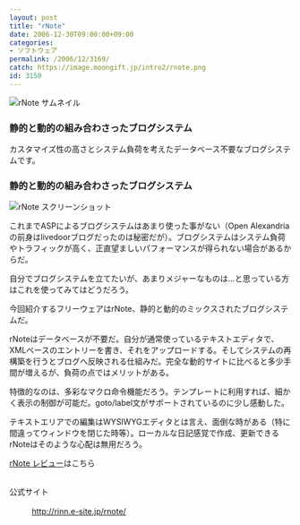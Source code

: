 ```yaml
---
layout: post
title: "rNote"
date: 2006-12-30T09:00:00+09:00
categories:
- ソフトウェア
permalink: /2006/12/3169/
catch: https://image.moongift.jp/intro2/rnote.png
id: 3150
---
```

 ![rNote サムネイル](https://image.moongift.jp/intro2/rnote.t.png "rNote サムネイル")
  

### 静的と動的の組み合わさったブログシステム
  
カスタマイズ性の高さとシステム負荷を考えたデータベース不要なブログシステムです。  
<!--more-->  

### 静的と動的の組み合わさったブログシステム
  

![rNote スクリーンショット](https://image.moongift.jp/intro2/rnote.png "rNote スクリーンショット")

  

これまでASPによるブログシステムはあまり使った事がない（Open Alexandriaの前身はlivedoorブログだったのは秘密だが）。ブログシステムはシステム負荷やトラフィックが高く、正直望ましいパフォーマンスが得られない場合があるからだ。

  

自分でブログシステムを立てたいが、あまりメジャーなものは…と思っている方はこれを使ってみてはどうだろう。

  

今回紹介するフリーウェアはrNote、静的と動的のミックスされたブログシステムだ。

  

rNoteはデータベースが不要だ。自分が通常使っているテキストエディタで、XMLベースのエントリーを書き、それをアップロードする。そしてシステムの再構築を行うとブログへ反映される仕組みだ。完全な動的サイトに比べると多少手間が増えるが、負荷の点ではメリットがある。

  

特徴的なのは、多彩なマクロ命令機能だろう。テンプレートに利用すれば、細かく表示の制御が可能だ。goto/label文がサポートされているのに少し感動した。

  

テキストエリアでの編集はWYSIWYGエディタとは言え、面倒な時がある（特に間違ってウィンドウを閉じた時等）。ローカルな日記感覚で作成、更新できるrNoteはそのような心配は無用だろう。

  

[rNote レビュー](http://fw.moongift.jp/review/i-3175.html)はこちら

  
<dl>
<br><dt>公式サイト</dt>
<br><dd><a href="http://rinn.e-site.jp/rnote/" target="_blank">http://rinn.e-site.jp/rnote/</a></dd>
<br>
</dl>